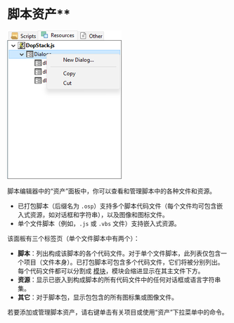 # 脚本资产**

![](/Manual/images/media/13/scripteditor_assets.png)

脚本编辑器中的“资产”面板中，你可以查看和管理脚本中的各种文件和资源。

- 已打包脚本（后缀名为 `.osp`）支持多个脚本代码文件（每个文件均可包含嵌入式资源，如对话框和字符串），以及图像和图标文件。
- 单个文件脚本（例如，`.js` 或 `.vbs` 文件）支持嵌入式资源。

该面板有三个标签页（单个文件脚本中有两个）：

- **脚本**：列出构成该脚本的各个代码文件。对于单个文件脚本，此列表仅包含一个项目（文件本身）。已打包脚本可包含多个代码文件，它们将被分别列出。每个代码文件都可以分割成 [模块](../script_add-ins/modules.zh.md)，模块会缩进显示在其主文件下方。
- **资源**：显示已嵌入到构成脚本的所有代码文件中的任何对话框或语言字符串集。
- **其它**：对于脚本包，显示包包含的所有图标集或图像文件。

若要添加或管理脚本资产，请右键单击有关项目或使用“资产”下拉菜单中的命令。